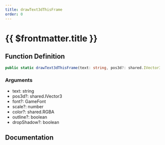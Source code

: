 ```yaml
---
title: drawText3dThisFrame
order: 0
---
```


# {{ $frontmatter.title }}

## Function Definition

```ts
public static drawText3dThisFrame(text: string, pos3d?: shared.IVector3, font?: GameFont, scale?: number, color?: shared.RGBA, outline?: boolean, dropShadow?: boolean): void;
```

### Arguments

* text: string
* pos3d?: shared.IVector3
* font?: GameFont
* scale?: number
* color?: shared.RGBA
* outline?: boolean
* dropShadow?: boolean

## Documentation

<!--@include: ./parts/drawText3dThisFrame.md-->
